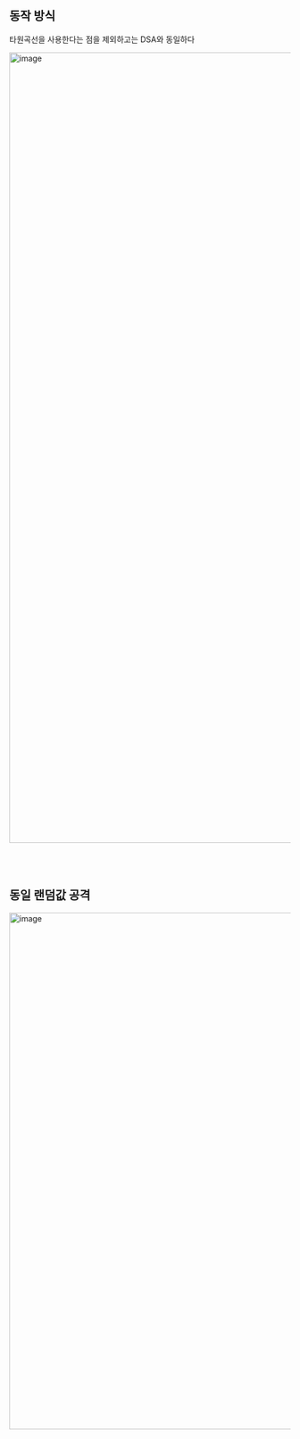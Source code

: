 ## 동작 방식
타원곡선을 사용한다는 점을 제외하고는 DSA와 동일하다

<img width="1415" alt="image" src="https://github.com/dik654/cryptography/assets/33992354/c82db903-19a2-477f-8c6d-45bfc93b164f">

<br/><br/>

## 동일 랜덤값 공격

<img width="925" alt="image" src="https://github.com/dik654/cryptography/assets/33992354/ee8d5e37-356c-4a1e-a8d3-82bc6324b56d">
